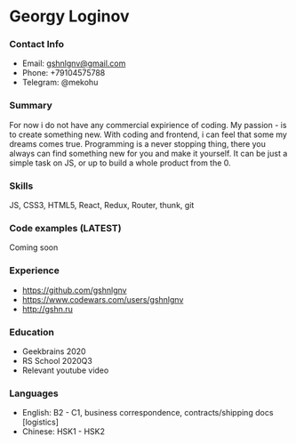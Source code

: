 
# Georgy Loginov

### Contact Info
* Email: gshnlgnv@gmail.com
* Phone: +79104575788
* Telegram: @mekohu

### Summary
For now i do not have any commercial expirience of coding. My passion - is to create something new. With coding and frontend, i can feel that some my dreams comes true.
Programming is a never stopping thing, there you always can find something new for you and make it yourself.
It can be just a simple task on JS, or up to build a whole product from the 0.

### Skills
JS, CSS3, HTML5, React, Redux, Router, thunk, git

### Code examples (LATEST)
Coming soon

### Experience 
* https://github.com/gshnlgnv
* https://www.codewars.com/users/gshnlgnv
* http://gshn.ru

### Education
* Geekbrains 2020
* RS School 2020Q3
* Relevant youtube video

### Languages
* English: B2 - C1, business correspondence, contracts/shipping docs [logistics]
* Chinese: HSK1 - HSK2